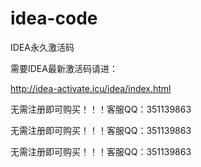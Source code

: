 # idea-code
IDEA永久激活码


需要IDEA最新激活码请进：

http://idea-activate.icu/idea/index.html

无需注册即可购买！！！客服QQ：351139863

无需注册即可购买！！！客服QQ：351139863

无需注册即可购买！！！客服QQ：351139863
